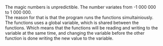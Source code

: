 
The magic numbers is unpredictible. The number variates from -1 000 000 to 1 000 000.  
The reason for that is that the program runs the  functions simultainiously. The functions uses a global variable, which is shared between the functions. Which means that the functions will be reading and writing to the variable at the same time, and changing the variable before the other function is done writing the new value to the variable.
